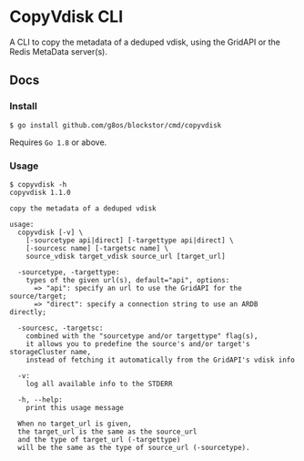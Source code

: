 # CopyVdisk CLI

A CLI to copy the metadata of a deduped vdisk,
using the GridAPI or the Redis MetaData server(s).

## Docs

### Install

```
$ go install github.com/g8os/blockstor/cmd/copyvdisk
```

Requires `Go 1.8` or above.

### Usage

```
$ copyvdisk -h
copyvdisk 1.1.0

copy the metadata of a deduped vdisk

usage:
  copyvdisk [-v] \
    [-sourcetype api|direct] [-targettype api|direct] \
    [-sourcesc name] [-targetsc name] \
    source_vdisk target_vdisk source_url [target_url]

  -sourcetype, -targettype:
    types of the given url(s), default="api", options:
      => "api": specify an url to use the GridAPI for the source/target;
      => "direct": specify a connection string to use an ARDB directly;

  -sourcesc, -targetsc:
    combined with the "sourcetype and/or targettype" flag(s),
    it allows you to predefine the source's and/or target's storageCluster name,
    instead of fetching it automatically from the GridAPI's vdisk info

  -v:
    log all available info to the STDERR

  -h, --help:
    print this usage message

  When no target_url is given,
  the target_url is the same as the source_url
  and the type of target_url (-targettype)
  will be the same as the type of source_url (-sourcetype).
```
